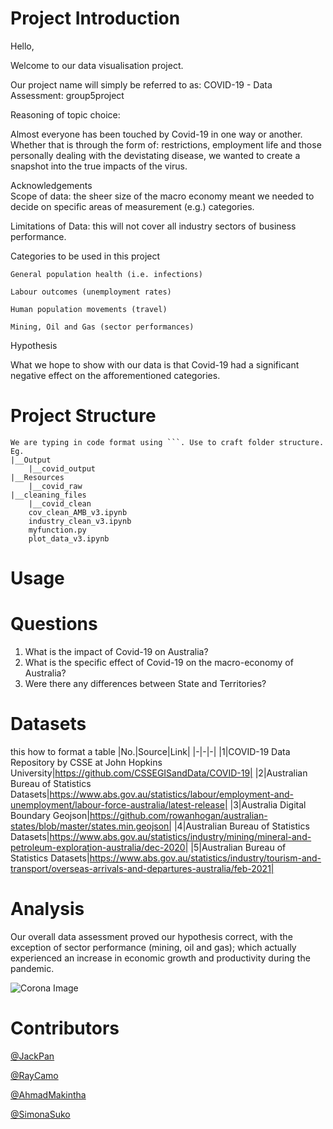 # Project Introduction

Hello, 

Welcome to our data visualisation project. 

Our project name will simply be referred to as: COVID-19 - Data Assessment: group5project

Reasoning of topic choice: 

Almost everyone has been touched by Covid-19 in one way or another. 
Whether that is through the form of: restrictions, employment life and those personally dealing with the devistating disease, we wanted to create a snapshot into the true impacts of the virus.    


Acknowledgements   
Scope of data: the sheer size of the macro economy meant we needed to decide on specific areas of measurement (e.g.) categories. 

Limitations of Data: this will not cover all industry sectors of business performance.


Categories to be used in this project

```
General population health (i.e. infections)
```

```
Labour outcomes (unemployment rates) 
```

```
Human population movements (travel)
```

```
Mining, Oil and Gas (sector performances)
```


Hypothesis

What we hope to show with our data is that Covid-19 had a significant negative effect on the afforementioned categories. 


# Project Structure
```
We are typing in code format using ```. Use to craft folder structure. Eg.
|__Output
    |__covid_output
|__Resources
    |__covid_raw
|__cleaning_files
    |__covid_clean
    cov_clean_AMB_v3.ipynb
    industry_clean_v3.ipynb
    myfunction.py
    plot_data_v3.ipynb
```
# Usage

# Questions
1. What is the impact of Covid-19 on Australia? 
2. What is the specific effect of Covid-19 on the macro-economy of Australia? 
3. Were there any differences between State and Territories? 

# Datasets
this how to format a table
|No.|Source|Link|
|-|-|-|
|1|COVID-19 Data Repository by CSSE at John Hopkins University|https://github.com/CSSEGISandData/COVID-19|
|2|Australian Bureau of Statistics Datasets|https://www.abs.gov.au/statistics/labour/employment-and-unemployment/labour-force-australia/latest-release|
|3|Australia Digital Boundary Geojson|https://github.com/rowanhogan/australian-states/blob/master/states.min.geojson|
|4|Australian Bureau of Statistics Datasets|https://www.abs.gov.au/statistics/industry/mining/mineral-and-petroleum-exploration-australia/dec-2020|
|5|Australian Bureau of Statistics Datasets|https://www.abs.gov.au/statistics/industry/tourism-and-transport/overseas-arrivals-and-departures-australia/feb-2021|



# Analysis
 Our overall data assessment proved our hypothesis correct, with the exception of sector performance (mining, oil and gas); which actually experienced an increase in economic growth and productivity during the pandemic. 
 
 
![Corona Image](Resources/covid_data/covid_image.png)
# Contributors
[@JackPan](https://www.github.com/jackxinpan)

[@RayCamo](https://github.com/rfcamo)

[@AhmadMakintha](https://github.com/makintha)

[@SimonaSuko](https://github.com/simonasuko)
